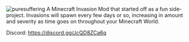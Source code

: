 ![puresuffering](https://user-images.githubusercontent.com/79672176/123492680-0bed9c00-d5cf-11eb-9716-0d77e1471450.png)
A Minecraft Invasion Mod that started off as a fun side-project. Invasions will spawn every few days or so, increasing in amount and severity as time goes on throughout your Minecraft World.

Discord: https://discord.gg/JcQD8ZCa6q
